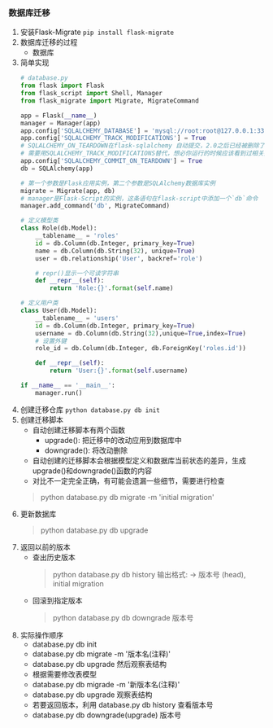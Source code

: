 ### 数据库迁移
1. 安装Flask-Migrate
    `pip install flask-migrate`
2. 数据库迁移的过程
    * 数据库
3. 简单实现
    ```python
    # database.py
    from flask import Flask
    from flask_script import Shell, Manager
    from flask_migrate import Migrate, MigrateCommand

    app = Flask(__name__)
    manager = Manager(app)
    app.config['SQLALCHEMY_DATABASE'] = 'mysql://root:root@127.0.0.1:3306/test'
    app.config['SQLALCHEMY_TRACK_MODIFICATIONS'] = True
    # SQLALCHEMY_ON_TEARDOWN在flask-sqlalchemy 自动提交，2.0之后已经被删除了
    # 需要用SQLALCHEMY_TRACK_MODIFICATIONS替代，想必你运行的时候应该看到过相关提示。
    app.config['SQLALCHEMY_COMMIT_ON_TEARDOWN'] = True
    db = SQLAlchemy(app)
    
    # 第一个参数是Flask应用实例，第二个参数是SQLAlchemy数据库实例
    migrate = Migrate(app, db)
    # manager是Flask-Script的实例，这条语句在flask-script中添加一个`db`命令
    manager.add_command('db', MigrateCommand)

    # 定义模型类
    class Role(db.Model):
        __tablename__ = 'roles'
        id = db.Column(db.Integer, primary_key=True)
        name = db.Column(db.String(32), unique=True)
        user = db.relationship('User', backref='role')

        # repr()显示一个可读字符串
        def __repr__(self):
            return 'Role:{}'.format(self.name)

    # 定义用户类
    class User(db.Model):
        __tablename__ = 'users'
        id = db.Column(db.Integer, primary_key=True)
        username = db.Column(db.String(32),unique=True,index=True)
        # 设置外键
        role_id = db.Column(db.Integer, db.ForeignKey('roles.id'))

        def __repr__(self):
            return 'User:{}'.format(self.username)
    
    if __name__ == '__main__':
        manager.run()
    ```
4. 创建迁移仓库
    `python database.py db init`
5. 创建迁移脚本
    * 自动创建迁移脚本有两个函数
        * upgrade(): 把迁移中的改动应用到数据库中
        * downgrade(): 将改动删除
    * 自动创建的迁移脚本会根据模型定义和数据库当前状态的差异，生成upgrade()和downgrade()函数的内容
    * 对比不一定完全正确，有可能会遗漏一些细节，需要进行检查
    > python database.py db migrate -m 'initial migration'
6. 更新数据库
    > python database.py db upgrade
7. 返回以前的版本
    * 查出历史版本
        > python database.py db history
        > 输出格式: <base> -> 版本号 (head), initial migration
    * 回滚到指定版本
        > python database.py db downgrade 版本号
8. 实际操作顺序
    * database.py db init
    * database.py db migrate -m '版本名(注释)'
    * database.py db upgrade 然后观察表结构
    * 根据需要修改表模型
    * database.py db migrade -m '新版本名(注释)'
    * database.py db upgrade 观察表结构
    * 若要返回版本，利用 database.py db history 查看版本号
    * database.py db downgrade(upgrade) 版本号